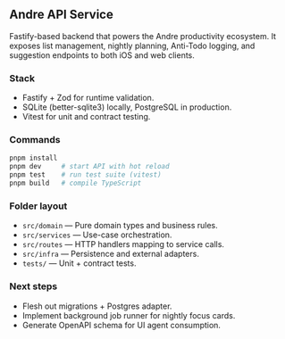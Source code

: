 ## Andre API Service

Fastify-based backend that powers the Andre productivity ecosystem. It exposes list management, nightly planning, Anti-Todo logging, and suggestion endpoints to both iOS and web clients.

### Stack
- Fastify + Zod for runtime validation.
- SQLite (better-sqlite3) locally, PostgreSQL in production.
- Vitest for unit and contract testing.

### Commands
```bash
pnpm install
pnpm dev     # start API with hot reload
pnpm test    # run test suite (vitest)
pnpm build   # compile TypeScript
```

### Folder layout
- `src/domain` — Pure domain types and business rules.
- `src/services` — Use-case orchestration.
- `src/routes` — HTTP handlers mapping to service calls.
- `src/infra` — Persistence and external adapters.
- `tests/` — Unit + contract tests.

### Next steps
- Flesh out migrations + Postgres adapter.
- Implement background job runner for nightly focus cards.
- Generate OpenAPI schema for UI agent consumption.
